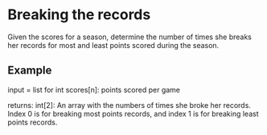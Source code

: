 # Breaking the records

Given the scores for a season, determine the number of times she breaks her records for most and least points scored during the season. 

## Example

input = list for int scores[n]: points scored per game

returns: int[2]: An array with the numbers of times she broke her records. Index 0 is for breaking most points records, and index 1 is for breaking least points records. 